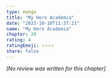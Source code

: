 ```yaml
---
type: manga
title: "My Hero Academia"
date: "2023-10-10T11:37:21"
name: "My Hero Academia"
chapter: 20
rating: 4
ratingEmoji: ⭐️⭐️⭐️⭐️
share: false
---
```


_[No review was written for this chapter]_
